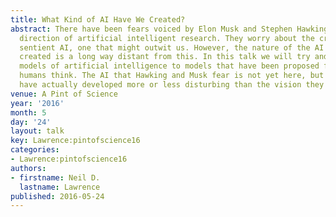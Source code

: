 ```yaml
---
title: What Kind of AI Have We Created?
abstract: There have been fears voiced by Elon Musk and Stephen Hawking about the
  direction of artificial intelligent research. They worry about the creation of a
  sentient AI, one that might outwit us. However, the nature of the AI we have actually
  created is a long way distant from this. In this talk we will try and relate our
  models of artificial intelligence to models that have been proposed for the way
  humans think. The AI that Hawking and Musk fear is not yet here, but is the AI we
  have actually developed more or less disturbing than the vision they project?
venue: A Pint of Science
year: '2016'
month: 5
day: '24'
layout: talk
key: Lawrence:pintofscience16
categories:
- Lawrence:pintofscience16
authors:
- firstname: Neil D.
  lastname: Lawrence
published: 2016-05-24
---
```

